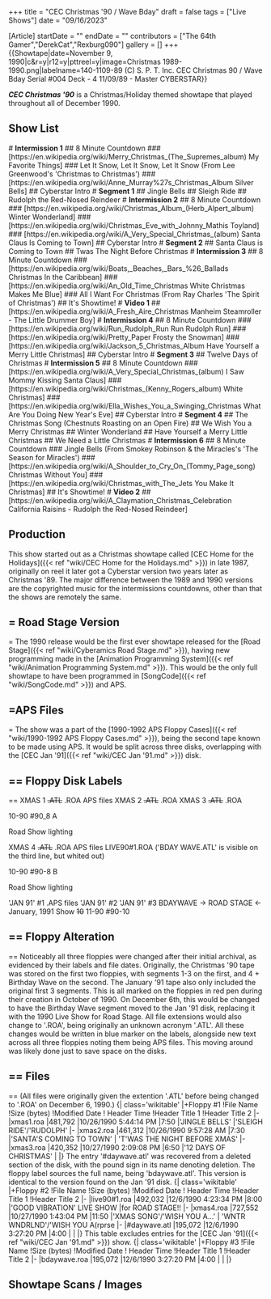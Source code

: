 +++
title = "CEC Christmas '90 / Wave Bday"
draft = false
tags = ["Live Shows"]
date = "09/16/2023"

[Article]
startDate = ""
endDate = ""
contributors = ["The 64th Gamer","DerekCat","Rexburg090"]
gallery = []
+++
{{Showtape|date=November 9, 1990|c&r=y|r12=y|pttreel=y|image=Christmas 1989-1990.png|labelname=140-1109-89
(C) S. P. T. Inc.
CEC Christmas 90 / Wave Bday
Serial #004 Deck - 4
11/09/89 - Master CYBERSTAR}}

<b><i>CEC Christmas '90</b></i> is a Christmas/Holiday themed showtape that played throughout all of December 1990.

<h2> Show List </h2>
# <b>Intermission 1</b>
## 8 Minute Countdown
### [https://en.wikipedia.org/wiki/Merry_Christmas_(The_Supremes_album) My Favorite Things]
### Let It Snow, Let It Snow, Let It Snow (From Lee Greenwood's 'Christmas to Christmas')
### [https://en.wikipedia.org/wiki/Anne_Murray%27s_Christmas_Album Silver Bells]
## Cyberstar Intro
# <b>Segment 1</b>
## Jingle Bells
## Sleigh Ride
## Rudolph the Red-Nosed Reindeer
# <b>Intermission 2</b>
## 8 Minute Countdown
### [https://en.wikipedia.org/wiki/Christmas_Album_(Herb_Alpert_album) Winter Wonderland]
### [https://en.wikipedia.org/wiki/Christmas_Eve_with_Johnny_Mathis Toyland]
### [https://en.wikipedia.org/wiki/A_Very_Special_Christmas_(album) Santa Claus Is Coming to Town]
## Cyberstar Intro
# <b>Segment 2</b>
## Santa Claus is Coming to Town
## Twas The Night Before Christmas
# <b>Intermission 3</b>
## 8 Minute Countdown
### [https://en.wikipedia.org/wiki/Boats,_Beaches,_Bars_%26_Ballads Christmas In the Caribbean]
### [https://en.wikipedia.org/wiki/An_Old_Time_Christmas White Christmas Makes Me Blue]
### All I Want For Christmas (From Ray Charles 'The Spirit of Christmas')
## It's Showtime!
# <b>Video 1</b>
## [https://en.wikipedia.org/wiki/A_Fresh_Aire_Christmas Manheim Steamroller - The Little Drummer Boy]
# <b>Intermission 4</b>
## 8 Minute Countdown
### [https://en.wikipedia.org/wiki/Run_Rudolph_Run Run Rudolph Run]
### [https://en.wikipedia.org/wiki/Pretty_Paper Frosty the Snowman]
### [https://en.wikipedia.org/wiki/Jackson_5_Christmas_Album Have Yourself a Merry Little Christmas]
## Cyberstar Intro
# <b>Segment 3</b>
## Twelve Days of Christmas
# <b>Intermission 5</b>
## 8 Minute Countdown
### [https://en.wikipedia.org/wiki/A_Very_Special_Christmas_(album) I Saw Mommy Kissing Santa Claus]
### [https://en.wikipedia.org/wiki/Christmas_(Kenny_Rogers_album) White Christmas]
### [https://en.wikipedia.org/wiki/Ella_Wishes_You_a_Swinging_Christmas What Are You Doing New Year's Eve]
## Cyberstar Intro
# <b>Segment 4</b>
## The Christmas Song (Chestnuts Roasting on an Open Fire)
## We Wish You a Merry Christmas
## Winter Wonderland
## Have Yourself a Merry Little Christmas
## We Need a Little Christmas
# <b>Intermission 6</b>
## 8 Minute Countdown
### Jingle Bells (From Smokey Robinson & the Miracles's 'The Season for Miracles')
### [https://en.wikipedia.org/wiki/A_Shoulder_to_Cry_On_(Tommy_Page_song) Christmas Without You]
### [https://en.wikipedia.org/wiki/Christmas_with_The_Jets You Make It Christmas]
## It's Showtime!
# <b>Video 2</b>
## [https://en.wikipedia.org/wiki/A_Claymation_Christmas_Celebration California Raisins - Rudolph the Red-Nosed Reindeer]
<h2> Production </h2>
This show started out as a Christmas showtape called [CEC Home for the Holidays]({{< ref "wiki/CEC Home for the Holidays.md" >}}) in late 1987, originally on reel it later got a Cyberstar version two years later as Christmas '89. The major difference between the 1989 and 1990 versions are the copyrighted music for the intermissions countdowns, other than that the shows are remotely the same.

<h2>= Road Stage Version </h2>=
The 1990 release would be the first ever showtape released for the [Road Stage]({{< ref "wiki/Cyberamics Road Stage.md" >}}), having new programming made in the [Animation Programming System]({{< ref "wiki/Animation Programming System.md" >}}). This would be the only full showtape to have been programmed in [SongCode]({{< ref "wiki/SongCode.md" >}}) and APS.

<h2>=APS Files</h2>=
The show was a part of the [1990-1992 APS Floppy Cases]({{< ref "wiki/1990-1992 APS Floppy Cases.md" >}}), being the second tape known to be made using APS. It would be split across three disks, overlapping with the [CEC Jan '91]({{< ref "wiki/CEC Jan '91.md" >}}) disk.

<h2>== Floppy Disk Labels </h2>==
 XMAS 1 <s>.ATL</s> .ROA APS files
 XMAS 2 <s>.ATL</s> .ROA 
 XMAS 3 <s>.ATL</s> .ROA 
 
 10-90 #90_8 A
 
 Road Show lighting

 XMAS 4 <s>.ATL</s> .ROA APS files
 LIVE90#1.ROA
 ('BDAY WAVE.ATL' is visible on the third line, but whited out)
 
 10-90 #90-8 B
 
 Road Show lighting

 'JAN 91' #1 .APS files
 'JAN 91' #2
 'JAN 91' #3
 BDAYWAVE
 -> ROAD STAGE <-
 January, 1991 Show
 <s>10</s> 11-90 #90-10

<h2>== Floppy Alteration </h2>==
Noticeably all three floppies were changed after their initial archival, as evidenced by their labels and file dates. Originally, the Christmas '90 tape was stored on the first two floppies, with segments 1-3 on the first, and 4 + Birthday Wave on the second. The January '91 tape also only included the original first 3 segments. This is all marked on the floppies in red pen during their creation in October of 1990. On December 6th, this would be changed to have the Birthday Wave segment moved to the Jan '91 disk, replacing it with the 1990 Live Show for Road Stage. All file extensions would also change to '.ROA', being originally an unknown acronym '.ATL'. All these changes would be written in blue marker on the labels, alongside new text across all three floppies noting them being APS files. This moving around was likely done just to save space on the disks.

<h2>== Files </h2>==
(All files were originally given the extention '.ATL' before being changed to '.ROA' on December 6, 1990.)
{| class='wikitable'
|+Floppy #1
!File Name
!Size (bytes)
!Modified Date 
! Header Time 
!Header Title 1
!Header Title 2
|-
|xmas1.roa
|481,792
|10/26/1990 5:44:14 PM
|7:50
|'JINGLE BELLS'
|'SLEIGH RIDE'/'RUDOLPH'
|-
|xmas2.roa
|461,312
|10/26/1990 9:57:28 AM
|7:30 
|'SANTA'S COMING TO TOWN'
| 'T'WAS THE NIGHT BEFORE XMAS'
|-
|xmas3.roa
|420,352
|10/27/1990 2:09:08 PM
|6:50
|'12 DAYS OF CHRISTMAS' 
|
|}
The entry '#daywave.atl' was recovered from a deleted section of the disk, with the pound sign in its name denoting deletion. The floppy label sources the full name, being 'bdaywave.atl'. This version is identical to the version found on the Jan '91 disk.
{| class='wikitable'
|+Floppy #2
!File Name
!Size (bytes)
!Modified Date 
! Header Time 
!Header Title 1
!Header Title 2
|-
|live90#1.roa
|492,032
|12/6/1990 4:23:34 PM
|8:00
|'GOOD VIBRATION' LIVE SHOW
|for ROAD STAGE!!
|-
|xmas4.roa
|727,552
|10/27/1990 1:43:04 PM
|11:50 
|'XMAS SONG'/'WISH YOU A...'
| 'WNTR WNDRLND'/'WISH YOU A(rprse
|-
|#daywave.atl
|195,072
|12/6/1990 3:27:20 PM
|4:00
|
|
|}
This table excludes entries for the [CEC Jan '91]({{< ref "wiki/CEC Jan '91.md" >}}) show.
{| class='wikitable'
|+Floppy #3
!File Name
!Size (bytes)
!Modified Date 
! Header Time 
!Header Title 1
!Header Title 2
|-
|bdaywave.roa
|195,072
|12/6/1990 3:27:20 PM
|4:00
|
|
|}

<h2>Showtape Scans / Images</h2>
